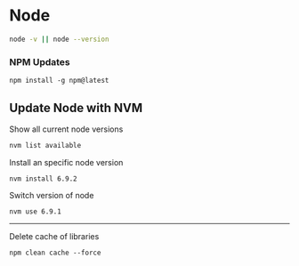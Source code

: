 # Node

```bash
node -v || node --version
```

### NPM Updates

```
npm install -g npm@latest
```

## Update Node with NVM

Show all current node versions

```bash
nvm list available
```

Install an specific node version

```
nvm install 6.9.2
```

Switch version of node

```
nvm use 6.9.1
```

---

Delete cache of libraries

```
npm clean cache --force
```

